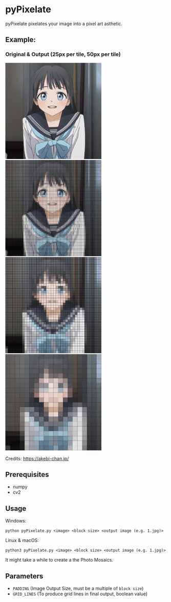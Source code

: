 # pyPixelate
 pyPixelate pixelates your image into a pixel art asthetic.

## Example:
### Original & Output (25px per tile, 50px per tile)
<p float="left">
<img src="target.jpg" height="300px" /><img src="output.jpg" height="300px" /><img src="output1.jpg" height="300px" /><img src="output2.jpg" height="300px" />
</p>

Credits: <a href="https://akebi-chan.jp/">https://akebi-chan.jp/</a>

## Prerequisites

- numpy
- cv2

## Usage

Windows:
```console
python pyPixelate.py <image> <block size> <output image (e.g. 1.jpg)>
```

Linux & macOS:
```console
python3 pyPixelate.py <image> <block size> <output image (e.g. 1.jpg)>
```

It might take a while to create a the Photo Mosaics.

## Parameters
- `PADDING` (Image Output Size, must be a multiple of `block size`)
- `GRID_LINES` (To produce grid lines in final output, boolean value)


